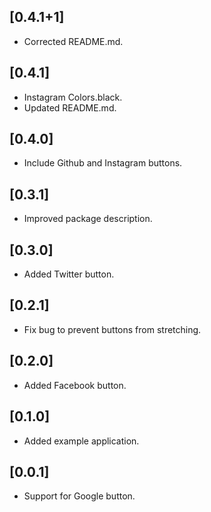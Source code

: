 ## [0.4.1+1]

* Corrected README.md.

## [0.4.1]

* Instagram Colors.black.
* Updated README.md.

## [0.4.0]

* Include Github and Instagram buttons.

## [0.3.1]

* Improved package description.

## [0.3.0]

* Added Twitter button.

## [0.2.1]

* Fix bug to prevent buttons from stretching.

## [0.2.0]

* Added Facebook button.

## [0.1.0]

* Added example application.

## [0.0.1]

* Support for Google button.
